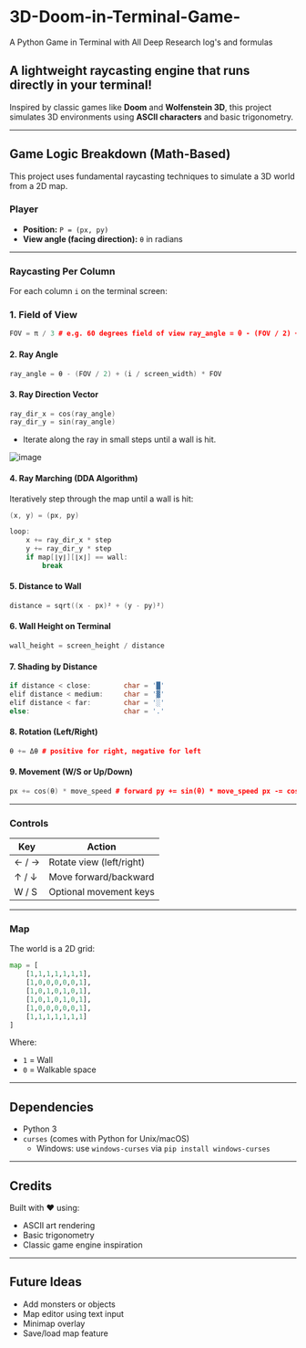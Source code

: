 # 3D-Doom-in-Terminal-Game-
A Python Game in Terminal with All Deep Research log's and formulas

## A lightweight raycasting engine that runs directly in your terminal!  
Inspired by classic games like **Doom** and **Wolfenstein 3D**, this project simulates 3D environments using **ASCII characters** and basic trigonometry.

---

##  Game Logic Breakdown (Math-Based)

This project uses fundamental raycasting techniques to simulate a 3D world from a 2D map.

### Player
- **Position:** `P = (px, py)`
- **View angle (facing direction):** `θ` in radians

---

### Raycasting Per Column

For each column `i` on the terminal screen:

### 1. **Field of View**
```cpp
FOV = π / 3 # e.g. 60 degrees field of view ray_angle = θ - (FOV / 2) + (i / screen_width) * FOV
```


#### 2. **Ray Angle**
```cpp
ray_angle = θ - (FOV / 2) + (i / screen_width) * FOV
```

#### 3. **Ray Direction Vector**
```cpp
ray_dir_x = cos(ray_angle)
ray_dir_y = sin(ray_angle)
```
- Iterate along the ray in small steps until a wall is hit.

![image](https://github.com/user-attachments/assets/ea5be348-f84c-45fb-8f60-a34538908847)

#### 4. **Ray Marching (DDA Algorithm)**
Iteratively step through the map until a wall is hit:

```cpp
(x, y) = (px, py)

loop:
    x += ray_dir_x * step
    y += ray_dir_y * step
    if map[⌊y⌋][⌊x⌋] == wall:
        break
```

#### 5. **Distance to Wall**
```cpp
distance = sqrt((x - px)² + (y - py)²)
```

#### 6. **Wall Height on Terminal**
```cpp
wall_height = screen_height / distance
```

#### 7. **Shading by Distance**
```cpp
if distance < close:        char = '█'
elif distance < medium:     char = '▓'
elif distance < far:        char = '░'
else:                       char = '.'
```

#### 8. **Rotation (Left/Right)**
```cpp
θ += Δθ # positive for right, negative for left
```

#### 9. **Movement (W/S or Up/Down)**
```cpp
px += cos(θ) * move_speed # forward py += sin(θ) * move_speed px -= cos(θ) * move_speed # backward py -= sin(θ) * move_speed
```
---

### Controls

| Key         | Action                   |
|-------------|--------------------------|
| ← / →       | Rotate view (left/right) |
| ↑ / ↓       | Move forward/backward    |
| W / S       | Optional movement keys   |

---

### Map

The world is a 2D grid:

```python
map = [
    [1,1,1,1,1,1,1],
    [1,0,0,0,0,0,1],
    [1,0,1,0,1,0,1],
    [1,0,1,0,1,0,1],
    [1,0,0,0,0,0,1],
    [1,1,1,1,1,1,1]
]
```

Where:
- `1` = Wall
- `0` = Walkable space

---

## Dependencies

- Python 3
- `curses` (comes with Python for Unix/macOS)
  - Windows: use `windows-curses` via `pip install windows-curses`

---


## Credits

Built with ❤️ using:
- ASCII art rendering
- Basic trigonometry
- Classic game engine inspiration

---

##  Future Ideas

- Add monsters or objects
- Map editor using text input
- Minimap overlay
- Save/load map feature

